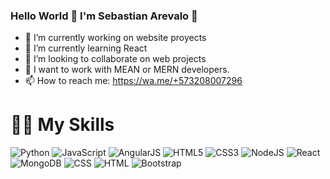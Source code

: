 ### Hello World 🤪 I'm Sebastian Arevalo 👋

- 🔭 I’m currently working on website proyects
- 🌱 I’m currently learning React
- 👯 I’m looking to collaborate on web projects
- 🤔 I want to work with MEAN or MERN developers.
- 📫 How to reach me: https://wa.me/+573208007296

# 🏋️‍♂️ My Skills
<img src="https://img.shields.io/badge/python-%233a75a5.svg?&style=for-the-badge&logo=python&logoColor=white" alt="Python"/> <img src="https://img.shields.io/badge/javascript%20-%23323330.svg?&style=for-the-badge&logo=javascript&logoColor=%23f7de1e" alt="JavaScript"/> <img src="https://img.shields.io/badge/Angular-DD0031?style=for-the-badge&logo=angular&logoColor=white" alt="AngularJS"/> <img src="https://img.shields.io/badge/html5-%23e34f26.svg?&style=for-the-badge&logo=html5&logoColor=white" alt="HTML5"/> <img src="https://img.shields.io/badge/css3-%233573b5.svg?&style=for-the-badge&logo=css3&logoColor=white" alt="CSS3"/>
<img src="https://img.shields.io/badge/node%2Ejs-%2362af43.svg?&style=for-the-badge&logo=node.js&logoColor=white" alt="NodeJS"/>
<img src="https://img.shields.io/badge/react-%2300c4e6.svg?&style=for-the-badge&logo=react&logoColor=white" alt="React"/>
<img src="https://img.shields.io/badge/mongodb-%2368a14a.svg?&style=for-the-badge&logo=mongodb&logoColor=white" alt="MongoDB"/>
<img src="https://img.shields.io/badge/CSS-239120?&style=for-the-badge&logo=css3&logoColor=white" alt="CSS"/>
<img src="https://img.shields.io/badge/HTML-239120?style=for-the-badge&logo=html5&logoColor=white" alt="HTML"/>
<img src="https://img.shields.io/badge/Bootstrap-563D7C?style=for-the-badge&logo=bootstrap&logoColor=white" alt="Bootstrap"/>


